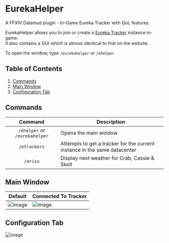 # EurekaHelper
A FFXIV Dalamud plugin - In-Game Eureka Tracker with QoL features.  

EurekaHelper allows you to join or create a [Eureka Tracker](https://ffxiv-eureka.com/) instance in-game.  
It also contains a GUI which is almost identical to that on the website.  

To open the window, type `/eurekahelper` or `/ehelper`

## Table of Contents
1. [Commands](#commands)
2. [Main Window](#main-window)
3. [Configuration Tab](#configuration-tab)

## Commands
| Command | Description |
|:-------:|-------------|
| `/ehelper` or `/eurekahelper` | Opens the main window |
| `/etrackers` | Attempts to get a tracker for the current instance in the same datacenter |
| `/arisu` | Display next weather for Crab, Cassie & Skoll |

## Main Window
| Default | Connected To Tracker |
|:-------:|----------------------|
| ![image](https://user-images.githubusercontent.com/34697265/222973228-212a83bd-ba93-437e-9b31-1d06f6cee7eb.png) | ![image](https://user-images.githubusercontent.com/34697265/222973354-b0d7aa6b-59b8-4767-be42-520ac91d651e.png) |

## Configuration Tab
![image](https://user-images.githubusercontent.com/34697265/222973409-a6af9ae0-6f44-49b9-a563-5d4ee1dd9421.png)
